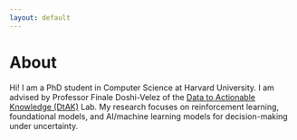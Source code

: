 ```yaml
---
layout: default
---
```



# About
Hi! I am a PhD student in Computer Science at Harvard University. I am advised by Professor Finale Doshi-Velez of the [Data to Actionable Knowledge (DtAK)](https://dtak.github.io/) Lab. My research focuses on reinforcement learning, foundational models, and AI/machine learning models for decision-making under uncertainty.





